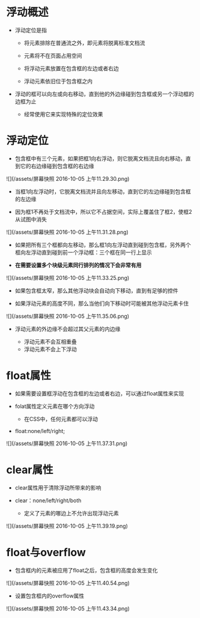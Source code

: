 # 浮动概述

 - 浮动定位是指

   - 将元素排除在普通流之外，即元素将脱离标准文档流
   
   - 元素将不在页面占用空间

   - 将浮动元素放置在包含框的左边或者右边

   - 浮动元素依旧位于包含框之内

 - 浮动的框可以向左或向右移动，直到他的外边缘碰到包含框或另一个浮动框的边框为止

   - 经常使用它来实现特殊的定位效果

# 浮动定位

 - 包含框中有三个元素，如果把框1向右浮动，则它脱离文档流且向右移动，直到它的右边缘碰到包含框的右边缘

 ![](/assets/屏幕快照 2016-10-05 上午11.29.30.png)

 - 当框1向左浮动时，它脱离文档流并且向左移动，直到它的左边缘碰到包含框的左边缘

 - 因为框1不再处于文档流中，所以它不占据空间，实际上覆盖住了框2，使框2从试图中消失

 ![](/assets/屏幕快照 2016-10-05 上午11.31.28.png)

 - 如果把所有三个框都向左移动，那么框1向左浮动直到碰到包含框，另外两个框向左浮动直到碰到前一个浮动框：三个框在同一行上显示

 - **在需要设置多个块级元素同行排列的情况下会非常有用**

 ![](/assets/屏幕快照 2016-10-05 上午11.33.25.png)

- 如果包含框太窄，那么其他浮动块会自动向下移动，直到有足够的控件

- 如果浮动元素的高度不同，那么当他们向下移动时可能被其他浮动元素卡住

 ![](/assets/屏幕快照 2016-10-05 上午11.35.06.png)

- 浮动元素的外边缘不会超过其父元素的内边缘

  - 浮动元素不会互相重叠
  - 浮动元素不会上下浮动

# float属性

  - 如果需要设置框浮动在包含框的左边或者右边，可以通过float属性来实现

  - folat属性定义元素在哪个方向浮动

     - 在CSS中，任何元素都可以浮动

  - float:none/left/right;

  ![](/assets/屏幕快照 2016-10-05 上午11.37.31.png)

# clear属性

 - clear属性用于清除浮动所带来的影响

 - clear：none/left/right/both

   - 定义了元素的哪边上不允许出现浮动元素

  ![](/assets/屏幕快照 2016-10-05 上午11.39.19.png)

# float与overflow
 
  - 包含框内的元素被应用了float之后，包含框的高度会发生变化

  ![](/assets/屏幕快照 2016-10-05 上午11.40.54.png)

- 设置包含框内的overflow属性

 ![](/assets/屏幕快照 2016-10-05 上午11.43.34.png)

   